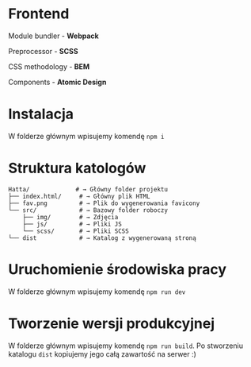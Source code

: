 # Frontend

Module bundler - **Webpack**

Preprocessor - **SCSS**

CSS methodology - **BEM**

Components - **Atomic Design**

# Instalacja

W folderze głównym wpisujemy komendę `npm i`

# Struktura katologów

```
Hatta/             # → Główny folder projektu
├── index.html/     # → Główny plik HTML
├── fav.png         # → Plik do wygenerowania favicony
└── src/            # → Bazowy folder roboczy
    ├── img/        # → Zdjęcia
    ├── js/         # → Pliki JS
    └── scss/       # → Pliki SCSS
└── dist            # → Katalog z wygenerowaną stroną
```

# Uruchomienie środowiska pracy

W folderze głównym wpisujemy komendę `npm run dev`

# Tworzenie wersji produkcyjnej

W folderze głównym wpisujemy komendę `npm run build`. Po stworzeniu katalogu `dist` kopiujemy jego całą zawartość na serwer :)
